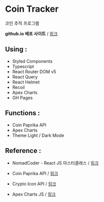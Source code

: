 # Coin Tracker

코인 추적 프로그램

**github.io 배포 사이트** /
<a href="https://hdy86.github.io/coin-tracker-app/" title="Coin Tracker" target="_blank">링크</a>

## Using :

- Styled Components
- Typescript
- React Router DOM v5
- React Query
- React Helmet
- Recoil
- Apex Charts
- GH Pages

## Functions :

- Coin Paprika API
- Apex Charts
- Theme Light / Dark Mode

## Reference :

- NomadCoder - React JS 마스터클래스 /
  <a href="https://nomadcoders.co/react-masterclass/lobby" title="Nomad Coder" target="_blank">링크</a>

- Coin Paprika API /
  <a href="https://api.coinpaprika.com/" title="Coin Paprika" target="_blank">링크</a>

- Crypto Icon API /
  <a href="https://coinicons-api.vercel.app/" title="Crypto Icon" target="_blank">링크</a>

- Apex Charts JS /
  <a href="https://apexcharts.com/" title="Apex Charts" target="_blank">링크</a>

